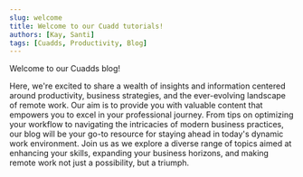 ```yaml
---
slug: welcome
title: Welcome to our Cuadd tutorials!
authors: [Kay, Santi]
tags: [Cuadds, Productivity, Blog]
---
```


Welcome to our Cuadds blog!

 Here, we're excited to share a wealth of insights and information centered around productivity, business strategies, and the ever-evolving landscape of remote work. Our aim is to provide you with valuable content that empowers you to excel in your professional journey. From tips on optimizing your workflow to navigating the intricacies of modern business practices, our blog will be your go-to resource for staying ahead in today's dynamic work environment. Join us as we explore a diverse range of topics aimed at enhancing your skills, expanding your business horizons, and making remote work not just a possibility, but a triumph.

